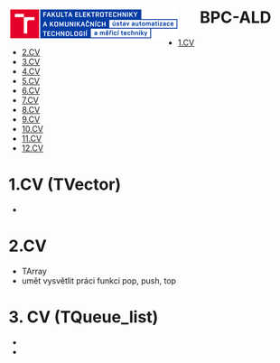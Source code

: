 <!-- @format -->

<h1 align="center">
<img alt="periferie" src="img/logo.png" align = "left">
BPC-ALD
</h1>

- [1.CV](#1.CV)
- [2.CV](#2.CV)
- [3.CV](#3.CV)
- [4.CV](#4.CV)
- [5.CV](#5.CV)
- [6.CV](#6.CV)
- [7.CV](#7.CV)
- [8.CV](#8.CV)
- [9.CV](#9.CV)
- [10.CV](#10.CV)
- [11.CV](#11.CV)
- [12.CV](#12.CV)

# 1.CV (TVector)

-

# 2.CV

- TArray
- umět vysvětlit práci funkci pop, push, top

# 3. CV (TQueue_list)

-
-
